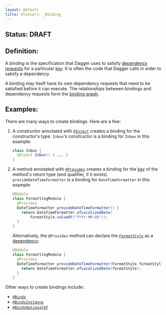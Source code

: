 ```yaml
---
layout: default
title: Glossary: _Binding_
---
```


## Status: DRAFT

## Definition:

A _binding_ is the specification that Dagger uses to satisfy [dependency
requests] for a particular [key]. It is often the code that Dagger calls in
order to satisfy a dependency.

A binding may itself have its own dependency requests that need to be
satisfied before it can execute. The relationships between bindings and
dependency requests form the [binding graph].

## Examples:

There are many ways to create bindings. Here are a few:

1.  A constructor annotated with [`@Inject`] creates a binding for the
    constructor's type. `Inbox`'s constructor is a binding for `Inbox` in this
    example:

    ```java
    class Inbox {
      @Inject Inbox() { ... }
    }
    ```
2.  A method annotated with [`@Provides`] creates a binding for the [key] of the
    method's return type (and qualifier, if it exists).
    `provideDateTimeFormatter` is a binding for `DateTimeFormatter` in this
    example:

    ```java
    @Module
    class FormattingModule {
      @Provides
      DateTimeFormatter provideDateTimeFormatter() {
        return DateTimeFormatter.ofLocalizedDate(
            FormatStyle.valueOf("YYYY-MM-DD"));
      }
    }
    ```

    Alternatively, the `@Provides` method can declare the [`FormatStyle`] as a
    [dependency]\:

    ```java
    @Module
    class FormattingModule {
      @Provides
      DateTimeFormatter provideDateTimeFormatter(FormatStyle formatStyle) {
        return DateTimeFormatter.ofLocalizedDate(formatStyle);
      }
    }
    ```

Other ways to create bindings include:

  - [`@Binds`]
  - [`@BindsInstance`]
  - [`@BindsOptionalOf`]

<!-- TODO(ronshapiro): create and link to pages on multibindings and optional
bindings. Also add an "Advanced" section on synthetic bindings -->

[`@Binds`]: https://dagger.dev/api/latest/dagger/Binds.html
[binding graph]: binding_graph.md
[`@BindsInstance`]: https://dagger.dev/api/latest/dagger/BindsInstance.html
[`@BindsOptionalOf`]: https://dagger.dev/api/latest/dagger/BindsOptionalOf.html
[dependency]: dependency_request.md
[dependency requests]: dependency_request.md
[`FormatStyle`]: https://docs.oracle.com/javase/8/docs/api/java/time/format/FormatStyle.html
[`@Inject`]: https://docs.oracle.com/javaee/7/api/javax/inject/Inject.html
[key]: key.md
[`@Provides`]: https://dagger.dev/api/latest/dagger/Provides.html
